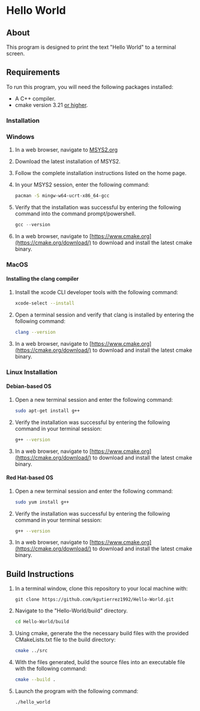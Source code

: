 # Hello World

## About

This program is designed to print the text "Hello World" to a terminal screen.

## Requirements

To run this program, you will need the following packages installed:

* A C++ compiler.
* cmake version 3.21 <ins>or higher</ins>.

### Installation

### Windows

1. In a web browser, navigate to [MSYS2.org](https://www.msys2.org/)
2. Download the latest installation of MSYS2.
3. Follow the complete installation instructions listed on the home page.
4. In your MSYS2 session, enter the following command:

    ```bash
    pacman -S mingw-w64-ucrt-x86_64-gcc
    ```

5. Verify that the installation was successful by entering the following command into the command prompt/powershell.

    ```powershell
    gcc --version
    ```

6. In a web browser, navigate to [https://www.cmake.org](https://cmake.org/download/) to download and install the latest cmake binary.

### MacOS

#### Installing the clang compiler

1. Install the xcode CLI developer tools with the following command:

    ```bash
    xcode-select --install
    ```

2. Open a terminal session and verify that clang is installed by entering the following command:

    ```bash
    clang --version
    ```

3. In a web browser, navigate to [https://www.cmake.org](https://cmake.org/download/) to download and install the latest cmake binary.

### Linux Installation

#### Debian-based OS

1. Open a new terminal session and enter the following command:

    ```bash
    sudo apt-get install g++
    ```

2. Verify the installation was successful by entering the following command in your terminal session:

    ```bash
    g++ --version
    ```

3. In a web browser, navigate to [https://www.cmake.org](https://cmake.org/download/) to download and install the latest cmake binary.

#### Red Hat-based OS

1. Open a new terminal session and enter the following command:

    ```bash
    sudo yum install g++
    ```

2. Verify the installation was successful by entering the following command in your terminal session:

    ```bash
    g++ --version
    ```

3. In a web browser, navigate to [https://www.cmake.org](https://cmake.org/download/) to download and install the latest cmake binary.

## Build Instructions

1. In a terminal window, clone this repository to your local machine with:

    ```git
    git clone https://github.com/kgutierrez1992/Hello-World.git
    ```

2. Navigate to the "Hello-World/build" directory.

    ```bash
    cd Hello-World/build
    ```

3. Using cmake, generate the the necessary build files with the provided CMakeLists.txt file to the build directory:

    ```bash
    cmake ../src
    ```

4. With the files generated, build the source files into an executable file with the following command:

    ```bash
    cmake --build .
    ```

5. Launch the program with the following command:

    ```bash
    ./hello_world
    ```